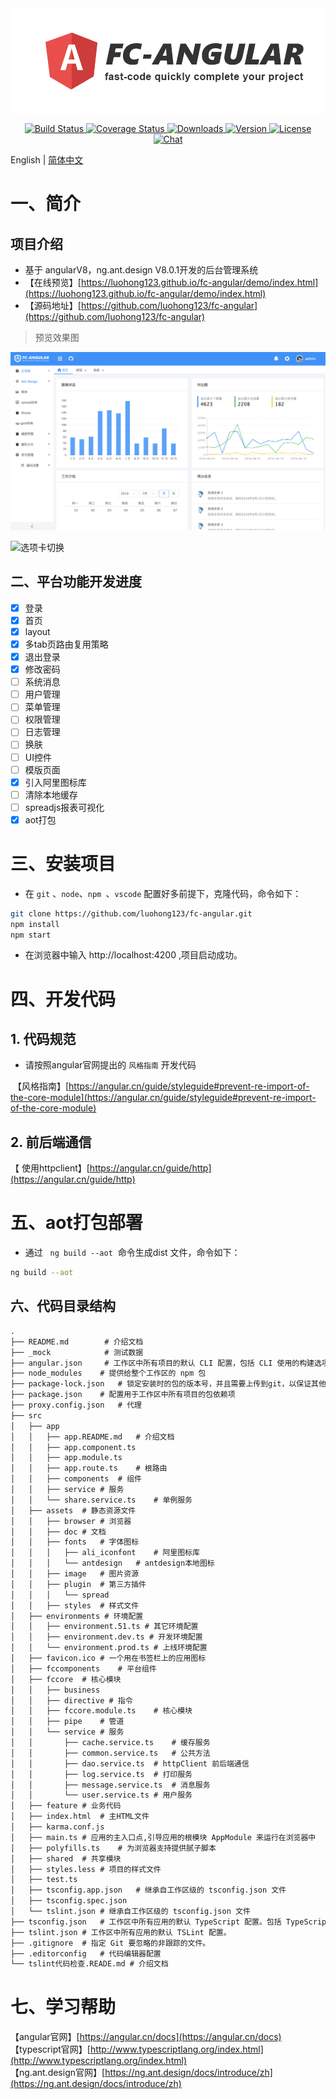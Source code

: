 <img src="./media/logo.png" style="margin: 0 auto;display: block;">

<p align="center">
    <a href="https://travis-ci.org/fc-angular/fc-angular">
        <img src="https://travis-ci.org/luohong123/fc-angular.svg?branch=dev" alt="Build Status">
    </a>
     <a href="https://coveralls.io/github/fc-angular/fc-angular?branch=dev">
        <img src="https://coveralls.io/repos/github/fc-angular/fc-angular/badge.svg?branch=dev" alt="Coverage Status"/>
    </a>
    <a href="https://npmcharts.com/compare/@fc-angular/core?minimal=true">
        <img src="https://img.shields.io/npm/dm/@fc-angular/core.svg" alt="Downloads">
    </a>
    <a href="https://www.npmjs.com/package/@fc-angular/components">
        <img src="https://img.shields.io/npm/v/@fc-angular/components.svg" alt="Version">
    </a>
    <a href="https://www.npmjs.com/package/@fc-angular/core">
        <img src="https://img.shields.io/npm/l/@fc-angular/core.svg" alt="License">
    </a>
    <a href="https://gitter.im/fc-angular/community">
        <img src="https://img.shields.io/gitter/room/fc-angular/community.svg" alt="Chat">
    </a>
</p>

English | [简体中文](https://github.com/luohong123/fc-angular/blob/master/README.md) 
# 一、简介
## 项目介绍

- 基于 angularV8，ng.ant.design V8.0.1开发的后台管理系统
- 【在线预览】[https://luohong123.github.io/fc-angular/demo/index.html](https://luohong123.github.io/fc-angular/demo/index.html)
- 【源码地址】[https://github.com/luohong123/fc-angular](https://github.com/luohong123/fc-angular)

> 预览效果图

![首页](./media/1.png)

![选项卡切换](./media/2.png)


## 二、平台功能开发进度

- [x] 登录
- [x] 首页
- [x] layout
- [x] 多tab页路由复用策略
- [x] 退出登录
- [x] 修改密码
- [ ] 系统消息
- [ ] 用户管理
- [ ] 菜单管理
- [ ] 权限管理
- [ ] 日志管理
- [ ] 换肤
- [ ] UI控件
- [ ] 模版页面
- [x] 引入阿里图标库
- [ ] 清除本地缓存
- [ ] spreadjs报表可视化
- [x] aot打包

# 三、安装项目

- 在 `git` 、`node`、`npm `、`vscode` 配置好多前提下，克隆代码，命令如下：

```bash
git clone https://github.com/luohong123/fc-angular.git
npm install
npm start
```
- 在浏览器中输入 http://localhost:4200 ,项目启动成功。

# 四、开发代码
<a name="98245d55"></a>
## 1. 代码规范

- 请按照angular官网提出的 `风格指南` 开发代码

 【风格指南】[https://angular.cn/guide/styleguide#prevent-re-import-of-the-core-module](https://angular.cn/guide/styleguide#prevent-re-import-of-the-core-module)

## 2. 前后端通信
【 使用httpclient】[https://angular.cn/guide/http](https://angular.cn/guide/http)

# 五、aot打包部署

- 通过   `ng build --aot`  命令生成dist 文件，命令如下：

```bash
ng build --aot
```
## 六、代码目录结构

```markdown
.
├── README.md        # 介绍文档											
├── _mock	         # 测试数据													
├── angular.json	 # 工作区中所有项目的默认 CLI 配置，包括 CLI 使用的构建选项、运行选项、测试工具选项（比如 TSLint、Karma、Protractor）等
├── node_modules    # 提供给整个工作区的 npm 包
├── package-lock.json   # 锁定安装时的包的版本号，并且需要上传到git，以保证其他人在npm install时大家的依赖能保证一致。
├── package.json    # 配置用于工作区中所有项目的包依赖项
├── proxy.config.json   # 代理
├── src
│   ├── app
│   │   ├── app.README.md   # 介绍文档
│   │   ├── app.component.ts							
│   │   ├── app.module.ts									
│   │   ├── app.route.ts    # 根路由
│   │   ├── components  # 组件
│   │   ├── service # 服务
│   │   └── share.service.ts    # 单例服务
│   ├── assets  # 静态资源文件
│   │   ├── browser # 浏览器
│   │   ├── doc # 文档
│   │   ├── fonts   # 字体图标
│   │   │   ├── ali_iconfont    # 阿里图标库
│   │   │   └── antdesign   # antdesign本地图标
│   │   ├── image   # 图片资源
│   │   ├── plugin  # 第三方插件
│   │   │   └── spread
│   │   ├── styles  # 样式文件
│   ├── environments # 环境配置
│   │   ├── environment.51.ts # 其它环境配置
│   │   ├── environment.dev.ts # 开发环境配置
│   │   └── environment.prod.ts # 上线环境配置
│   ├── favicon.ico # 一个用在书签栏上的应用图标
│   ├── fccomponents    # 平台组件
│   ├── fccore  # 核心模块
│   │   ├── business  
│   │   ├── directive # 指令
│   │   ├── fccore.module.ts    # 核心模块
│   │   ├── pipe    # 管道
│   │   └── service # 服务
│   │       ├── cache.service.ts    # 缓存服务
│   │       ├── common.service.ts   # 公共方法
│   │       ├── dao.service.ts  # httpClient 前后端通信
│   │       ├── log.service.ts  # 打印服务
│   │       ├── message.service.ts  # 消息服务
│   │       └── user.service.ts # 用户服务
│   ├── feature # 业务代码
│   ├── index.html  # 主HTML文件
│   ├── karma.conf.js
│   ├── main.ts # 应用的主入口点,引导应用的根模块 AppModule 来运行在浏览器中
│   ├── polyfills.ts    # 为浏览器支持提供腻子脚本
│   ├── shared  # 共享模块
│   ├── styles.less # 项目的样式文件
│   ├── test.ts
│   ├── tsconfig.app.json   # 继承自工作区级的 tsconfig.json 文件
│   ├── tsconfig.spec.json
│   └── tslint.json # 继承自工作区级的 tsconfig.json 文件
├── tsconfig.json   # 工作区中所有应用的默认 TypeScript 配置。包括 TypeScript 选项和 Angular 模板编译器选项。
├── tslint.json # 工作区中所有应用的默认 TSLint 配置。
├── .gitignore  # 指定 Git 要忽略的非跟踪的文件。
├── .editorconfig   # 代码编辑器配置
└── tslint代码检查.READE.md # 介绍文档
```

# 七、学习帮助
【angular官网】[https://angular.cn/docs](https://angular.cn/docs)<br/>
【typescript官网】[http://www.typescriptlang.org/index.html](http://www.typescriptlang.org/index.html)<br/>
【ng.ant.design官网】[https://ng.ant.design/docs/introduce/zh](https://ng.ant.design/docs/introduce/zh)
